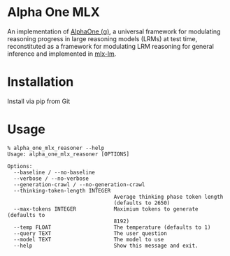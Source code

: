 # Alpha One MLX
An implementation of [AlphaOne (&alpha;)](https://alphaone-project.github.io/), a universal framework for modulating 
reasoning progress in large reasoning models (LRMs) at test time, reconstituted as a framework for modulating 
LRM reasoning for general inference and implemented in [mlx-lm](https://github.com/ml-explore/mlx-lm).

# Installation
Install via pip from Git

# Usage
```commandline
% alpha_one_mlx_reasoner --help
Usage: alpha_one_mlx_reasoner [OPTIONS]

Options:
  --baseline / --no-baseline
  --verbose / --no-verbose
  --generation-crawl / --no-generation-crawl
  --thinking-token-length INTEGER
                                  Average thinking phase token length
                                  (defaults to 2650)
  --max-tokens INTEGER            Maximium tokens to generate (defaults to
                                  8192)
  --temp FLOAT                    The temperature (defaults to 1)
  --query TEXT                    The user question
  --model TEXT                    The model to use
  --help                          Show this message and exit.
```